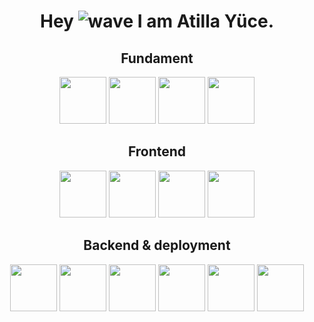 <h1 align="center">
  Hey <img src="https://user-images.githubusercontent.com/18350557/176309783-0785949b-9127-417c-8b55-ab5a4333674e.gif" alt="wave"> I am Atilla Yüce.
</h1>


 
<div align="center">
  <h2 align="center">Fundament</h2>
  <img src="https://github.com/user-attachments/assets/5932717f-7993-4aeb-befc-2d1ba22b6623" width="75" style="display: inline-block;">
  <img src="https://github.com/user-attachments/assets/b433cc6b-f692-418b-91e4-7300be0ef907" width="75" style="display: inline-block;">
  <img src="https://github.com/user-attachments/assets/38b2646b-7fde-48d7-9741-21d708607c4e" width="75" style="display: inline-block;">
  <img src="https://github.com/user-attachments/assets/7ca93a12-adfd-4ac4-a140-c420f03364ca" width="75" style="display: inline-block;">
</div>

<div align="center">
  <h2 align="center">Frontend</h2>
<img src="https://github.com/user-attachments/assets/112c5f12-26e5-4e84-aaac-984937ebce05" width="75">
    <img src="https://github.com/user-attachments/assets/ebb4dbe6-537e-4ca1-8473-0b15045f11c3" width="75">
   <img src="https://github.com/user-attachments/assets/cca95d72-aaaf-4de5-878c-63443b5793f8" width="75">
    <img src="https://github.com/user-attachments/assets/3412d02c-cf5d-4b66-8e62-89e4b3606bea" width="75">
</div>

<div align="center">
  <h2 align="center">Backend & deployment</h2>
<img src="https://github.com/user-attachments/assets/3002cc07-72e6-4c3a-9930-337ae256f4f8" width="75">
   <img src="https://github.com/user-attachments/assets/7ba4f489-7ee9-4659-80a1-52f95d72570a" width="75">
   <img src="https://github.com/user-attachments/assets/0ce2236e-742e-4448-a5b5-5b9e9d10f13d" width="75">
  <img src="https://github.com/user-attachments/assets/4ba3df71-82b4-41a8-8454-58b227a16272" width="75">
       <img src="https://github.com/user-attachments/assets/733c5670-957d-4d0a-aaff-1af70aa99700" width="75"> 
  <img src="https://github.com/user-attachments/assets/479da5ea-b942-4c86-9b12-9ce6c2ca6303" width="75">
</div>




  




